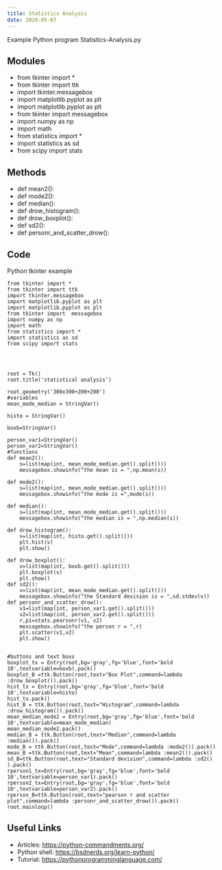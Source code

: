 ```yaml
---
title: Statistics Analysis
date: 2020-05-07
---
```

Example Python program Statistics-Analysis.py

## Modules

* from tkinter import *
* from tkinter import ttk
* import tkinter.messagebox
* import matplotlib.pyplot as plt
* import matplotlib.pyplot as plt
* from tkinter import  messagebox
* import numpy as np
* import math
* from statistics import *
* import statistics as sd
* from scipy import stats

## Methods

* def mean2():
* def mode2():
* def median():
* def drow_histogram():
* def drow_boxplot():
* def sd2():
* def personr_and_scatter_drow():

## Code

Python tkinter example

    from tkinter import *
    from tkinter import ttk
    import tkinter.messagebox
    import matplotlib.pyplot as plt
    import matplotlib.pyplot as plt
    from tkinter import  messagebox
    import numpy as np
    import math
    from statistics import *
    import statistics as sd
    from scipy import stats
    
    
    
    
    root = Tk()
    root.title('statistical analysis')
    
    root.geometry('300x300+200+200')
    #variables
    mean_mode_median = StringVar()
    
    histo = StringVar()
    
    boxb=StringVar()
    
    person_var1=StringVar()
    person_var2=StringVar()
    #functions
    def mean2():
        s=list(map(int, mean_mode_median.get().split()))
        messagebox.showinfo("the mean is = ",np.mean(s))
    
    def mode2():
        s=list(map(int, mean_mode_median.get().split()))
        messagebox.showinfo("the mode is =",mode(s))
    
    def median():
        s=list(map(int, mean_mode_median.get().split()))
        messagebox.showinfo("the median is = ",np.median(s))
    
    def drow_histogram():
        v=list(map(int, histo.get().split()))
        plt.hist(v)
        plt.show()
    
    def drow_boxplot():
        v=list(map(int, boxb.get().split()))
        plt.boxplot(v)
        plt.show()
    def sd2():
        v=list(map(int, mean_mode_median.get().split()))
        messagebox.showinfo("the Standard devision is = ",sd.stdev(v))
    def personr_and_scatter_drow():
        v1=list(map(int, person_var1.get().split()))
        v2=list(map(int, person_var2.get().split()))
        r,p1=stats.pearsonr(v1, v2)
        messagebox.showinfo("the person r = ",r)
        plt.scatter(v1,v2)
        plt.show()
    
    
    #buttons and text boxs
    boxplot_tx = Entry(root,bg='gray',fg='blue',font='bold 10',textvariable=boxb).pack()
    boxplot_B =ttk.Button(root,text="Box Plot",command=lambda :drow_boxplot()).pack()
    hist_tx = Entry(root,bg='gray',fg='blue',font='bold 10',textvariable=histo)
    hist_tx.pack()
    hist_B = ttk.Button(root,text="Histogram",command=lambda :drow_histogram()).pack()
    mean_median_mode2 = Entry(root,bg='gray',fg='blue',font='bold 10',textvariable=mean_mode_median)
    mean_median_mode2.pack()
    median_B = ttk.Button(root,text="Median",command=lambda :median()).pack()
    mode_B = ttk.Button(root,text="Mode",command=lambda :mode2()).pack()
    mean_B =ttk.Button(root,text="Mean",command=lambda :mean2()).pack()
    sd_B=ttk.Button(root,text="Standard devision",command=lambda :sd2() ).pack()
    rperson1_tx=Entry(root,bg='gray',fg='blue',font='bold 10',textvariable=person_var1).pack()
    rperson2_tx=Entry(root,bg='gray',fg='blue',font='bold 10',textvariable=person_var2).pack()
    rperson_B=ttk.Button(root,text="pearson r and scatter plot",command=lambda :personr_and_scatter_drow()).pack()
    root.mainloop()
    

## Useful Links

- Articles: https://python-commandments.org/
- Python shell: https://bsdnerds.org/learn-python/
- Tutorial: https://pythonprogramminglanguage.com/
